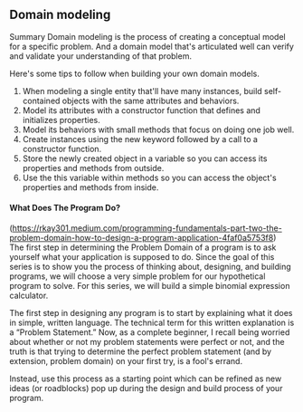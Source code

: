 ## Domain modeling

Summary Domain modeling is the process of creating a conceptual model for a
specific problem. And a domain model that's articulated well can verify and
validate your understanding of that problem.

Here's some tips to follow when building your own domain models.

1. When modeling a single entity that'll have many instances, build
   self-contained objects with the same attributes and behaviors.
2. Model its attributes with a constructor function that defines and initializes
   properties.
3. Model its behaviors with small methods that focus on doing one job well.
4. Create instances using the new keyword followed by a call to a constructor
   function.
5. Store the newly created object in a variable so you can access its properties
   and methods from outside.
6. Use the this variable within methods so you can access the object's
   properties and methods from inside.

#### What Does The Program Do?

(<a href="https://rkay301.medium.com/programming-fundamentals-part-two-the-problem-domain-how-to-design-a-program-application-4faf0a5753f8">https://rkay301.medium.com/programming-fundamentals-part-two-the-problem-domain-how-to-design-a-program-application-4faf0a5753f8)</a>  
The first step in determining the Problem Domain of a program is to ask yourself
what your application is supposed to do. Since the goal of this series is to
show you the process of thinking about, designing, and building programs, we
will choose a very simple problem for our hypothetical program to solve. For
this series, we will build a simple binomial expression calculator.

The first step in designing any program is to start by explaining what it does
in simple, written language. The technical term for this written explanation is
a “Problem Statement.” Now, as a complete beginner, I recall being worried about
whether or not my problem statements were perfect or not, and the truth is that
trying to determine the perfect problem statement (and by extension, problem
domain) on your first try, is a fool's errand.

Instead, use this process as a starting point which can be refined as new ideas
(or roadblocks) pop up during the design and build process of your program.
